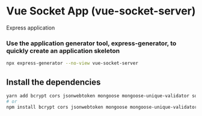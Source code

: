 # Vue Socket App (vue-socket-server)

Express application

### Use the application generator tool, express-generator, to quickly create an application skeleton
```bash
npx express-generator --no-view vue-socket-server
```

## Install the dependencies
```bash
yarn add bcrypt cors jsonwebtoken mongoose mongoose-unique-validator socket.io socketio-jwt dotenv
# or
npm install bcrypt cors jsonwebtoken mongoose mongoose-unique-validator socket.io socketio-jwt dotenv
```